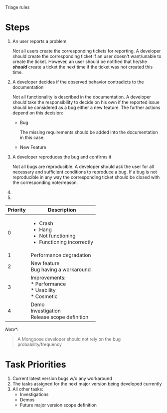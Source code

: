 Triage rules

# Steps

1. An user reports a problem

   Not all users create the corresponding tickets for reporting. A developer should create the corresponding ticket if
   an user doesn't want/unable to create the ticket. However, an user should be notified that he/she ***should***
   create a ticket the next time if the ticket was not created this time.

2. A developer decides if the observed behavior contradicts to the documentation

   Not all functionality is described in the documentation. A developer should take the responsibility to decide on his
   own if the reported issue should be considered as a bug either a new feature. The further actions depend on this
   decision:

   * Bug

     The missing requirements should be added into the documentation in this case.

   * New Feature


3. A developer reproduces the bug and confirms it

   Not all bugs are reproducible. A developer should ask the user for all necessary and sufficient conditions to
   reproduce a bug. If a bug is not reproducible in any way the corresponding ticket should be closed with the
   corresponding note/reason.

4.


5.

| Priority | Description
|----------|-------------
| 0        | <ul><li>Crash</li><li>Hang</li><li>Not functioning</li><li>Functioning incorrectly</li></ul>
| 1        | Performance degradation
| 2        | New feature<br/>Bug having a workaround
| 3        | Improvements: <br/>* Performance<br/>* Usability<br/>* Cosmetic
| 4        | Demo<br/>Investigation<br/>Release scope definition

*Note**:
> A Mongoose developer should not rely on the bug probability/frequency

# Task Priorities

1. Current latest version bugs w/o any workaround
2. The tasks assigned for the next major version being developed currently
3. All other tasks:
    * Investigations
    * Demos
    * Future major version scope definition
